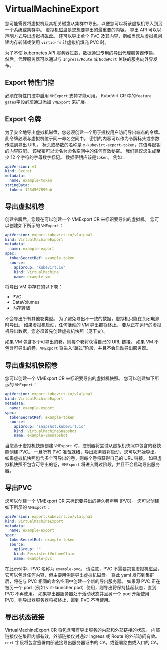 # VirtualMachineExport

您可能需要将虚拟机及其相关磁盘从集群中导出，以便您可以将该虚拟机导入到另一个系统或集群中。 虚拟机磁盘是您想要导出的最重要的内容。 导出 API 可以以声明方式导出虚拟机磁盘。 还可以导出单个 PVC 及其内容，例如当您从虚拟机创建内存转储或使用 `virtio-fs` 让虚拟机填充 PVC 时。

为了不使 kubernetes API 服务器过载，数据通过专用的导出代理服务器传输。 然后，代理服务器可以通过与 `Ingress/Route` 或 `NodePort` 关联的服务向外界发布。

## Export 特性门控

必须在特性门控中启用 `VMExport` 支持才能可用。 KubeVirt CR 中的`feature gates`字段必须通过添加 `VMExport` 来扩展。

## Export 令牌

为了安全地导出虚拟机磁盘，您必须创建一个用于授权用户访问导出端点的令牌。 此令牌必须与虚拟机位于同一命名空间中。 密钥的内容可以作为令牌标头或参数传递到导出 URL。 标头或参数的名称是 `x-kubevirt-export-token`，其值与密钥的内容匹配。 该秘密可以命名为命名空间中的任何有效秘密。 我们建议您生成至少 12 个字符的字母数字标记。 数据密钥应该是`token`。 例如：

```yaml linenums="1"
apiVersion: v1
kind: Secret
metadata:
  name: example-token
stringData:
  token: 1234567890ab
```

## 导出虚拟机卷

创建令牌后，您现在可以创建一个 VMExport CR 来标识要导出的虚拟机。 您可以创建如下所示的 `VMExport`：

```yaml linenums="1"
apiVersion: export.kubevirt.io/v1alpha1
kind: VirtualMachineExport
metadata:
  name: example-export
spec:
  tokenSecretRef: example-token
  source:
    apiGroup: "kubevirt.io"
    kind: VirtualMachine
    name: example-vm
```

将导出 VM 中存在的以下卷：

- PVC
- DataVolumes
- 内存转储

不会导出所有其他卷类型。 为了避免导出不一致的数据，虚拟机只能在关闭电源时导出。 如果虚拟机启动，任何活动的 VM 导出都将终止。 要从正在运行的虚拟机导出数据，您必须首先创建虚拟机快照（见下文）。

如果 VM 包含多个可导出的卷，则每个卷将获得自己的 URL 链接。 如果 VM 不包含可导出的卷，`VMExport` 将进入“跳过”阶段，并且不会启动导出服务器。

## 导出虚拟机快照卷

您可以创建一个 VMExport CR 来标识要导出的虚拟机快照。 您可以创建如下所示的 `VMExport`：

```yaml linenums="1"
apiVersion: export.kubevirt.io/v1alpha1
kind: VirtualMachineExport
metadata:
  name: example-export
spec:
  tokenSecretRef: example-token
  source:
    apiGroup: "snapshot.kubevirt.io"
    kind: VirtualMachineSnapshot
    name: example-vmsnapshot
```

当您基于虚拟机快照创建 `VMExport` 时，控制器将尝试从虚拟机快照中包含的卷快照创建 PVC。 一旦所有 PVC 准备就绪，导出服务器将启动，您可以开始导出。 如果虚拟机快照包含多个可导出的卷，则每个卷将获得自己的 URL 链接。 如果虚拟机快照不包含可导出的卷，`VMExport` 将进入跳过阶段，并且不会启动导出服务器。

## 导出PVC

您可以创建一个 VMExport CR 来标识要导出的持久卷声明 (PVC)。 您可以创建如下所示的 `VMExport`：

```yaml linenums="1"
apiVersion: export.kubevirt.io/v1alpha1
kind: VirtualMachineExport
metadata:
  name: example-export
spec:
  tokenSecretRef: example-token
  source:
    apiGroup: ""
    kind: PersistentVolumeClaim
    name: example-pvc
```

在此示例中，PVC 名称为 `example-pvc`。 请注意，PVC 不需要包含虚拟机磁盘，它可以包含任何内容，但主要用例是导出虚拟机磁盘。 将此 yaml 发布到集群后，将在与 PVC 相同的命名空间中创建一个新的导出服务器。 如果源 PVC 正在被另一个 pod（例如 virt-launcher pod）使用，则导出将保持挂起状态，直到 PVC 不再使用。 如果导出器服务器处于活动状态并且另一个 pod 开始使用 PVC，则导出器服务器将被终止，直到 PVC 不再使用。

## 导出状态链接

VirtualMachineExport CR 将包含带有导出服务的内部和外部链接的状态。 内部链接仅在集群内部有效，外部链接仅对通过 Ingress 或 Route 的外部访问有效。 `cert` 字段将包含签署内部链接导出服务器证书的 CA，或签署路由或入口的 CA。

